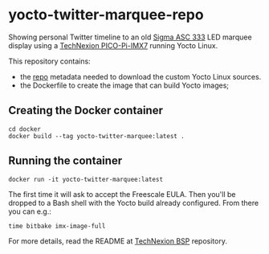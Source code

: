 # yocto-twitter-marquee-repo

Showing personal Twitter timeline to an old [Sigma ASC 333](https://revspace.nl/Lichtkrant_Sigma_ASC_333) LED marquee display using a [TechNexion PICO-Pi-IMX7](https://developer.technexion.com/docs/pico-imx7) running Yocto Linux.

This repository contains:
* the [repo](https://gerrit.googlesource.com/git-repo/+/refs/heads/master/README.md) metadata needed to download the custom Yocto Linux sources. 
* the Dockerfile to create the image that can build Yocto images;

## Creating the Docker container

    cd docker
    docker build --tag yocto-twitter-marquee:latest .

## Running the container

    docker run -it yocto-twitter-marquee:latest

The first time it will ask to accept the Freescale EULA. Then you'll be dropped to a Bash shell with the Yocto build already configured. From there you can e.g.:

    time bitbake imx-image-full

    
For more details, read the README at [TechNexion BSP](https://github.com/TechNexion/tn-imx-yocto-manifest/tree/hardknott_5.10.y-stable) repository.
